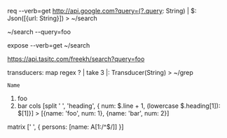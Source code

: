 req --verb=get http://api.google.com?query=(?.query: String) | $: Json([{url: String}]) > ~/search

~/search --query=foo

expose --verb=get ~/search

https://api.tasitc.com/freekh/search?query=foo

transducers:
map regex ? | take 3 |: Transducer(String) > ~/grep

    Name
1)  foo
2)  bar
cols [split '  ',
'heading', { num: $.line + 1, (lowercase $.heading[1]): $[1]}] > 
[{name: 'foo', num: 1}, {name: 'bar', num: 2}]

matrix [' ', {
  persons: [name: A[1:/^$/]]
}]
